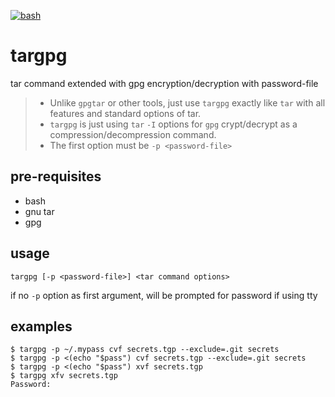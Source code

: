[![bash](https://img.shields.io/badge/OS-Linux%20|%20macOS%20|%20SunOS%20...-blue.svg)]()

# targpg
tar command extended with gpg encryption/decryption with password-file

> * Unlike `gpgtar` or other tools, just use `targpg` exactly like `tar` with all features and standard options of tar.  
> * `targpg` is just using `tar` `-I` options for `gpg` crypt/decrypt as a compression/decompression command.
> * The first option must be `-p <password-file>`

## pre-requisites

* bash
* gnu tar
* gpg

## usage

```
targpg [-p <password-file>] <tar command options>
```
if no `-p` option as first argument, will be prompted for password if using tty

## examples

```
$ targpg -p ~/.mypass cvf secrets.tgp --exclude=.git secrets
$ targpg -p <(echo "$pass") cvf secrets.tgp --exclude=.git secrets 
$ targpg -p <(echo "$pass") xvf secrets.tgp
$ targpg xfv secrets.tgp
Password:
```
